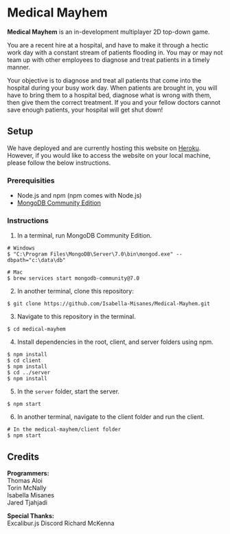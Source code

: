 # Medical Mayhem

**Medical Mayhem** is an in-development multiplayer 2D top-down game.

You are a recent hire at a hospital, and have to make it through a hectic work day with a constant stream of patients flooding in. You may or may not team up with other employees to diagnose and treat patients in a timely manner.

Your objective is to diagnose and treat all patients that come into the hospital during your busy work day. When patients are brought in, you will have to bring them to a hospital bed, diagnose what is wrong with them, then give them the correct treatment. If you and your fellow doctors cannot save enough patients, your hospital will get shut down!

## Setup

We have deployed and are currently hosting this website on [Heroku](https://medical-mayhem-c0832c3f548e.herokuapp.com/). However, if you would like to access the website on your local machine, please follow the below instructions.

### Prerequisities

- Node.js and npm (npm comes with Node.js)
- [MongoDB Community Edition](https://www.mongodb.com/docs/manual/administration/install-community/)

### Instructions

1. In a terminal, run MongoDB Community Edition.
```shell
# Windows
$ "C:\Program Files\MongoDB\Server\7.0\bin\mongod.exe" --dbpath="c:\data\db"

# Mac
$ brew services start mongodb-community@7.0
```

2. In another terminal, clone this repository:
```shell
$ git clone https://github.com/Isabella-Misanes/Medical-Mayhem.git
```

3. Navigate to this repository in the terminal.
```shell
$ cd medical-mayhem
```

4. Install dependencies in the root, client, and server folders using npm.
```shell
$ npm install
$ cd client
$ npm install
$ cd ../server
$ npm install
```

5. In the `server` folder, start the server.
```shell
$ npm start
```

6. In another terminal, navigate to the client folder and run the client.
```shell
# In the medical-mayhem/client folder
$ npm start
```

## Credits
**Programmers:**  
Thomas Aloi  
Torin McNally  
Isabella Misanes  
Jared Tjahjadi

**Special Thanks:**  
Excalibur.js Discord
Richard McKenna